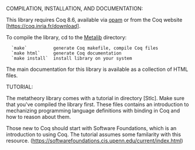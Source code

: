 COMPILATION, INSTALLATION, AND DOCUMENTATION:

  This library requires Coq 8.6, available via [opam](https://opam.ocaml.org/)
  or from the Coq website [https://coq.inria.fr/download].

  To compile the library, cd to the [Metalib](Metalib/) directory:

      `make`          generate Coq makefile, compile Coq files
	  `make html`     generate Coq documentation
	  `make install`  install library on your system

  The main documentation for this library is available as a collection of HTML
  files.

TUTORIAL:

  The metatheory library comes with a tutorial in directory [Stlc].  Make sure
  that you've compiled the library first. These files contains an introduction
  to mechanizing programming language definitions with binding in Coq and how
  to reason about them.

  Those new to Coq should start with Software Foundations, which is an
  introduction to using Coq. The tutorial assumes some familarity with
  this resource.
  (https://softwarefoundations.cis.upenn.edu/current/index.html)

